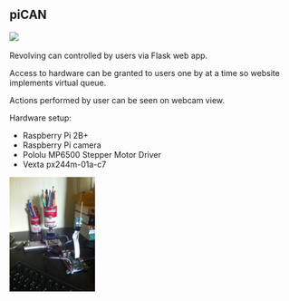 piCAN
----- 

<img src="resources/webapp.jpg" width="30%">

Revolving can controlled by users via Flask web app.

Access to hardware can be granted to users one by at a time so website implements virtual queue.

Actions performed by user can be seen on webcam view.

Hardware setup:

- Raspberry Pi 2B+
- Raspberry Pi camera
- Pololu MP6500 Stepper Motor Driver
- Vexta px244m-01a-c7 

<img src="resources/hardware.jpg" width="30%">

